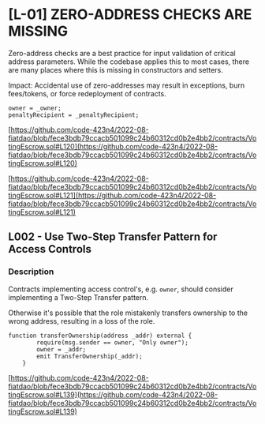 # **[L-01] ZERO-ADDRESS CHECKS ARE MISSING**

Zero-address checks are a best practice for input validation of critical address parameters. While the codebase applies this to most cases, there are many places where this is missing in constructors and setters.

Impact: Accidental use of zero-addresses may result in exceptions, burn fees/tokens, or force redeployment of contracts.

```solidity
owner = _owner;
penaltyRecipient = _penaltyRecipient;
```

[https://github.com/code-423n4/2022-08-fiatdao/blob/fece3bdb79ccacb501099c24b60312cd0b2e4bb2/contracts/VotingEscrow.sol#L120](https://github.com/code-423n4/2022-08-fiatdao/blob/fece3bdb79ccacb501099c24b60312cd0b2e4bb2/contracts/VotingEscrow.sol#L120)

[https://github.com/code-423n4/2022-08-fiatdao/blob/fece3bdb79ccacb501099c24b60312cd0b2e4bb2/contracts/VotingEscrow.sol#L121](https://github.com/code-423n4/2022-08-fiatdao/blob/fece3bdb79ccacb501099c24b60312cd0b2e4bb2/contracts/VotingEscrow.sol#L121)

## **L002 - Use Two-Step Transfer Pattern for Access Controls**

### **Description**

Contracts implementing access control's, e.g. `owner`, should consider implementing a Two-Step Transfer pattern.

Otherwise it's possible that the role mistakenly transfers ownership to the wrong address, resulting in a loss of the role.

```solidity
function transferOwnership(address _addr) external {
        require(msg.sender == owner, "Only owner");
        owner = _addr;
        emit TransferOwnership(_addr);
    }
```

[https://github.com/code-423n4/2022-08-fiatdao/blob/fece3bdb79ccacb501099c24b60312cd0b2e4bb2/contracts/VotingEscrow.sol#L139](https://github.com/code-423n4/2022-08-fiatdao/blob/fece3bdb79ccacb501099c24b60312cd0b2e4bb2/contracts/VotingEscrow.sol#L139)
